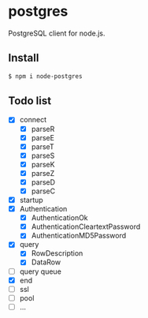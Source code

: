 # postgres
PostgreSQL client for node.js.  

## Install

```sh
$ npm i node-postgres
```

## Todo list
* [x] connect
  * [x] parseR
  * [x] parseE
  * [x] parseT
  * [x] parseS
  * [x] parseK
  * [x] parseZ
  * [x] parseD
  * [x] parseC
* [x] startup
* [x] Authentication
  * [x] AuthenticationOk
  * [x] AuthenticationCleartextPassword
  * [x] AuthenticationMD5Password
* [x] query
  * [x] RowDescription 
  * [x] DataRow
* [ ] query queue
* [x] end
* [ ] ssl
* [ ] pool
* [ ] ...

